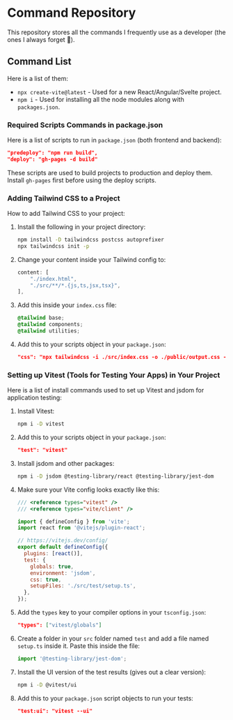 # Command Repository

This repository stores all the commands I frequently use as a developer (the ones I always forget 🥹).

## Command List

Here is a list of them:

* `npx create-vite@latest` - Used for a new React/Angular/Svelte project.
* `npm i` - Used for installing all the node modules along with `packages.json`.

### Required Scripts Commands in package.json

Here is a list of scripts to run in `package.json` (both frontend and backend):

```json
"predeploy": "npm run build",
"deploy": "gh-pages -d build"
```
These scripts are used to build projects to production and deploy them. Install `gh-pages` first before using the deploy scripts.

### Adding Tailwind CSS to a Project

How to add Tailwind CSS to your project:

1. Install the following in your project directory:

    ```bash
    npm install -D tailwindcss postcss autoprefixer
    npx tailwindcss init -p
    ```

2. Change your content inside your Tailwind config to:

    ```javascript
    content: [
        "./index.html",
        "./src/**/*.{js,ts,jsx,tsx}",
    ],
    ```

3. Add this inside your `index.css` file:

    ```css
    @tailwind base;
    @tailwind components;
    @tailwind utilities;
    ```

4. Add this to your scripts object in your `package.json`:

    ```json
    "css": "npx tailwindcss -i ./src/index.css -o ./public/output.css --watch"
    ```

### Setting up Vitest (Tools for Testing Your Apps) in Your Project

Here is a list of install commands used to set up Vitest and jsdom for application testing:

1. Install Vitest:

    ```bash
    npm i -D vitest
    ```

2. Add this to your scripts object in your `package.json`:

    ```json
    "test": "vitest"
    ```

3. Install jsdom and other packages:

    ```bash
    npm i -D jsdom @testing-library/react @testing-library/jest-dom
    ```

4. Make sure your Vite config looks exactly like this:

    ```javascript
    /// <reference types="vitest" />
    /// <reference types="vite/client" />

    import { defineConfig } from 'vite';
    import react from '@vitejs/plugin-react';

    // https://vitejs.dev/config/
    export default defineConfig({
      plugins: [react()],
      test: {
        globals: true,
        environment: 'jsdom',
        css: true,
        setupFiles: './src/test/setup.ts',
      },
    });
    ```

5. Add the `types` key to your compiler options in your `tsconfig.json`:

    ```json
    "types": ["vitest/globals"]
    ```

6. Create a folder in your `src` folder named `test` and add a file named `setup.ts` inside it. Paste this inside the file:

    ```javascript
    import '@testing-library/jest-dom';
    ```

7. Install the UI version of the test results (gives out a clear version):

    ```bash
    npm i -D @vitest/ui
    ```

8. Add this to your `package.json` script objects to run your tests:

    ```json
    "test:ui": "vitest --ui"
    ```